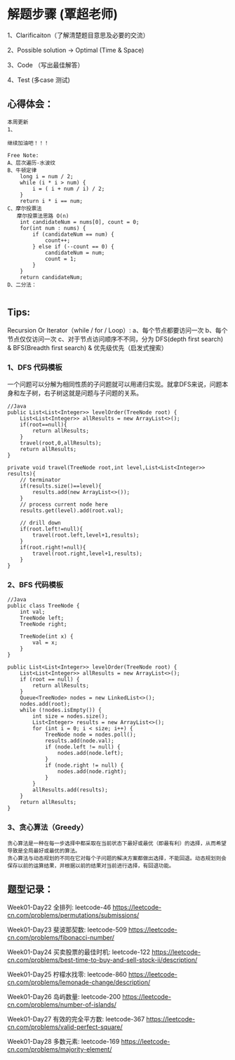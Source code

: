 # 解题步骤 (覃超老师)
1、Clarificaiton（了解清楚题目意思及必要的交流）

2、Possible solution -> Optimal (Time & Space)

3、Code （写出最佳解答）

4、Test (多case 测试)

## 心得体会：

```
本周更新
1、

继续加油吧！！！

Free Note:
A、层次遍历-水波纹
B、牛顿定律
    long i = num / 2;
    while (i * i > num) {
        i = ( i + num / i) / 2;
    }
    return i * i == num;
C、摩尔投票法
   摩尔投票法思路 O(n)
    int candidateNum = nums[0], count = 0;
    for(int num : nums) {
        if (candidateNum == num) {
            count++;
        } else if (--count == 0) {
            candidateNum = num;
            count = 1;
        }
    }
    return candidateNum;
D、二分法：    
   
```

## Tips:
Recursion Or Iterator（while / for / Loop）:
a、每个节点都要访问一次
b、每个节点仅仅访问一次
c、对于节点访问顺序不不同，分为 DFS(depth first search) & BFS(Breadth first search) & 优先级优先（启发式搜索）

### 1、DFS 代码模板
  一个问题可以分解为相同性质的子问题就可以用递归实现。就拿DFS来说，问题本身和左子树，右子树这就是问题与子问题的关系。
  
```
//Java
public List<List<Integer>> levelOrder(TreeNode root) {
    List<List<Integer>> allResults = new ArrayList<>();
    if(root==null){
        return allResults;
    }
    travel(root,0,allResults);
    return allResults;
}

private void travel(TreeNode root,int level,List<List<Integer>> results){
    // terminator
    if(results.size()==level){
        results.add(new ArrayList<>());
    }
    // process current node here
    results.get(level).add(root.val);
    
    // drill down
    if(root.left!=null){
        travel(root.left,level+1,results);
    }
    if(root.right!=null){
        travel(root.right,level+1,results);
    }
}
```

### 2、BFS 代码模板
```
//Java
public class TreeNode {
    int val;
    TreeNode left;
    TreeNode right;

    TreeNode(int x) {
        val = x;
    }
}

public List<List<Integer>> levelOrder(TreeNode root) {
    List<List<Integer>> allResults = new ArrayList<>();
    if (root == null) {
        return allResults;
    }
    Queue<TreeNode> nodes = new LinkedList<>();
    nodes.add(root);
    while (!nodes.isEmpty()) {
        int size = nodes.size();
        List<Integer> results = new ArrayList<>();
        for (int i = 0; i < size; i++) {
            TreeNode node = nodes.poll();
            results.add(node.val);
            if (node.left != null) {
                nodes.add(node.left);
            }
            if (node.right != null) {
                nodes.add(node.right);
            }
        }
        allResults.add(results);
    }
    return allResults;
}
```

### 3、贪心算法（Greedy）
```
贪心算法是一种在每一步选择中都采取在当前状态下最好或最优（即最有利）的选择，从而希望导致是全局最好或最优的算法。
贪心算法与动态规划的不同在它对每个子问题的解决方案都做出选择，不能回退。动态规划则会保存以前的运算结果，并根据以前的结果对当前进行选择，有回退功能。
```

## 题型记录：
Week01-Day22
全排列: leetcode-46
https://leetcode-cn.com/problems/permutations/submissions/

Week01-Day23
斐波那契数: leetcode-509
https://leetcode-cn.com/problems/fibonacci-number/

Week01-Day24
买卖股票的最佳时机: leetcode-122
https://leetcode-cn.com/problems/best-time-to-buy-and-sell-stock-ii/description/

Week01-Day25
柠檬水找零: leetcode-860
https://leetcode-cn.com/problems/lemonade-change/description/

Week01-Day26
岛屿数量: leetcode-200
https://leetcode-cn.com/problems/number-of-islands/

Week01-Day27
有效的完全平方数: leetcode-367
https://leetcode-cn.com/problems/valid-perfect-square/

Week01-Day28
多数元素: leetcode-169
https://leetcode-cn.com/problems/majority-element/




